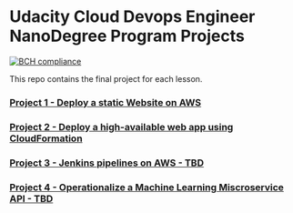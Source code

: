 # Udacity Cloud Devops Engineer NanoDegree Program Projects

[![BCH compliance](https://bettercodehub.com/edge/badge/tejada7/Cloud-Devops-Engineer-ND?branch=develop)](https://bettercodehub.com/)

This repo contains the final project for each lesson.

### [Project 1 - Deploy a static Website on AWS](./project-1)

### [Project 2 - Deploy a high-available web app using CloudFormation](./project-2)

### [Project 3 - Jenkins pipelines on AWS - TBD](./project-3/README.md)

### [Project 4 - Operationalize a Machine Learning Miscroservice API - TBD](./project-4/README.md)
